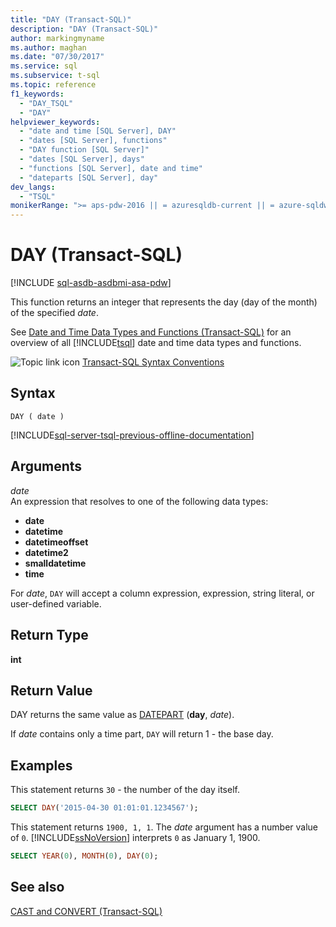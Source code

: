 ```yaml
---
title: "DAY (Transact-SQL)"
description: "DAY (Transact-SQL)"
author: markingmyname
ms.author: maghan
ms.date: "07/30/2017"
ms.service: sql
ms.subservice: t-sql
ms.topic: reference
f1_keywords:
  - "DAY_TSQL"
  - "DAY"
helpviewer_keywords:
  - "date and time [SQL Server], DAY"
  - "dates [SQL Server], functions"
  - "DAY function [SQL Server]"
  - "dates [SQL Server], days"
  - "functions [SQL Server], date and time"
  - "dateparts [SQL Server], day"
dev_langs:
  - "TSQL"
monikerRange: ">= aps-pdw-2016 || = azuresqldb-current || = azure-sqldw-latest || >= sql-server-2016 || >= sql-server-linux-2017 || = azuresqldb-mi-current"
---
```

# DAY (Transact-SQL)
[!INCLUDE [sql-asdb-asdbmi-asa-pdw](../../includes/applies-to-version/sql-asdb-asdbmi-asa-pdw.md)]

This function returns an integer that represents the day (day of the month) of the specified *date*.
  
See [Date and Time Data Types and Functions &#40;Transact-SQL&#41;](../../t-sql/functions/date-and-time-data-types-and-functions-transact-sql.md) for an overview of all [!INCLUDE[tsql](../../includes/tsql-md.md)] date and time data types and functions.
  
![Topic link icon](../../database-engine/configure-windows/media/topic-link.gif "Topic link icon") [Transact-SQL Syntax Conventions](../../t-sql/language-elements/transact-sql-syntax-conventions-transact-sql.md)
  
## Syntax  
  
```syntaxsql
DAY ( date )  
```  
  
[!INCLUDE[sql-server-tsql-previous-offline-documentation](../../includes/sql-server-tsql-previous-offline-documentation.md)]

## Arguments
*date*  
An expression that resolves to one of the following data types:

+ **date**
+ **datetime**
+ **datetimeoffset**
+ **datetime2** 
+ **smalldatetime**
+ **time**

For *date*, `DAY` will accept a column expression, expression, string literal, or user-defined variable.
  
## Return Type  
**int**
  
## Return Value  
DAY returns the same value as [DATEPART](../../t-sql/functions/datepart-transact-sql.md) (**day**, *date*).
  
If *date* contains only a time part, `DAY` will return 1 - the base day.
  
## Examples  
This statement returns `30` - the number of the day itself.
  
```sql
SELECT DAY('2015-04-30 01:01:01.1234567');  
```  
  
This statement returns `1900, 1, 1`. The *date* argument has a number value of `0`. [!INCLUDE[ssNoVersion](../../includes/ssnoversion-md.md)] interprets `0` as January 1, 1900.
  
```sql
SELECT YEAR(0), MONTH(0), DAY(0);  
```  
  
## See also
[CAST and CONVERT &#40;Transact-SQL&#41;](../../t-sql/functions/cast-and-convert-transact-sql.md)
  
  


